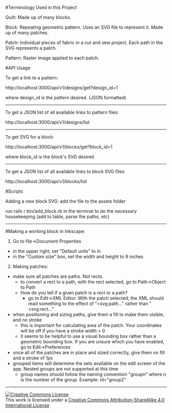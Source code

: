 #Terminology Used in this Project

Quilt: Made up of many blocks.

Block: Repeating geometric pattern. Uses an SVG file to represent it. Made up of many patches.

Patch: Individual pieces of fabric in a cut and sew project. Each path in the SVG represents a patch.

Pattern: Raster image applied to each patch.

#API Usage

To get a link to a pattern:

http://localhost:3000/api/v1/designs/get?design_id=1

where design_id is the pattern desired. (JSON formatted)

----

To get a JSON list of all available links to pattern files:

http://localhost:3000/api/v1/designs/list

----

To get SVG for a block:

http://localhost:3000/api/v1/blocks/get?block_id=1

where block_id is the block's SVG desired

----

To get a JSON list of all available links to block SVG files:

http://localhost:3000/api/v1/blocks/list

#Scripts

Adding a new block SVG:
add the file to the assets folder

run
rails r bin/add_block.rb
in the terminal to do the necessary housekeeping (add to table, parse the paths, etc)

----

#Making a working block in Inkscape:

1. Go to file->Document Properties
  - in the upper right, set "Default units" to in
  - in the "Custom size" box, set the width and height to 9 inches
2. Making patches:
  - make sure all patches are paths. Not rects.
    - to convert a rect to a path, with the rect selected, go to Path->Object to Path
    - How do you tell if a given patch is a rect or a path?
      - go to Edit->XML Editor. With the patch selected, the XML should read something to the effect of "<svg:path..." rather than "<svg:rect..."
  - when positioning and sizing paths, give them a fill to make them visible, and no stroke
    - this is important for calculating area of the patch. Your coordinates will be off if you have a stroke width > 0
    - it seems to be helpful to use a visual bounding box rather than a geometric bounding box. If you are unsure which you have enabled, go to Edit->Preferences
  - once all of the patches are in place and sized correctly, give them no fill and a stroke of 1px
  - grouped items will determine the sets available on the edit screen of the app. Nested groups are not supported at this time
    - group names should follow the naming convention "groupn" where n is the number of the group. Example: id="group2"
----

<a rel="license" href="http://creativecommons.org/licenses/by-sa/4.0/"><img alt="Creative Commons License" style="border-width:0" src="https://i.creativecommons.org/l/by-sa/4.0/88x31.png" /></a><br />This work is licensed under a <a rel="license" href="http://creativecommons.org/licenses/by-sa/4.0/">Creative Commons Attribution-ShareAlike 4.0 International License</a>

